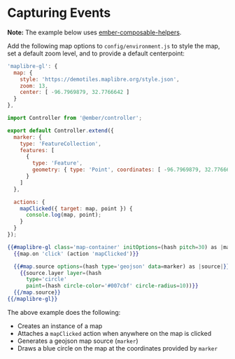 # Capturing Events

<strong>Note:</strong> The example below uses [ember-composable-helpers](https://github.com/DockYard/ember-composable-helpers).

Add the following map options to `config/environment.js` to style the map, set a default zoom level, and to provide a default centerpoint:

```javascript
'maplibre-gl': {
  map: {
    style: 'https://demotiles.maplibre.org/style.json',
    zoom: 13,
    center: [ -96.7969879, 32.7766642 ]
  }
},
```

```javascript
import Controller from '@ember/controller';

export default Controller.extend({
  marker: {
    type: 'FeatureCollection',
    features: [
      {
        type: 'Feature',
        geometry: { type: 'Point', coordinates: [ -96.7969879, 32.7766642 ] }
      }
    ]
  },

  actions: {
    mapClicked({ target: map, point }) {
      console.log(map, point);
    }
  }
});
```

```handlebars
{{#maplibre-gl class='map-container' initOptions=(hash pitch=30) as |map|}}
  {{map.on 'click' (action 'mapClicked')}}

  {{#map.source options=(hash type='geojson' data=marker) as |source|}}
    {{source.layer layer=(hash
      type='circle'
      paint=(hash circle-color='#007cbf' circle-radius=10))}}
  {{/map.source}}
{{/maplibre-gl}}
```

The above example does the following:

* Creates an instance of a map
* Attaches a `mapClicked` action when anywhere on the map is clicked
* Generates a geojson map source (`marker`)
* Draws a blue circle on the map at the coordinates provided by `marker`
